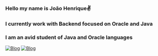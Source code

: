 ### Hello my name is João Henrique✌️
### I currently work with Backend focused on Oracle and Java
### I am an avid student of Java and Oracle languages
[![Blog](https://img.shields.io/badge/Oracle-F80000?style=for-the-badge&logo=Oracle&logoColor=white)](https://www.oracle.com/br/)
[![Blog](https://img.shields.io/badge/Java-F80000?style=for-the-badge&logo=Java&logoColor=white)](https://www.oracle.com/br/)

